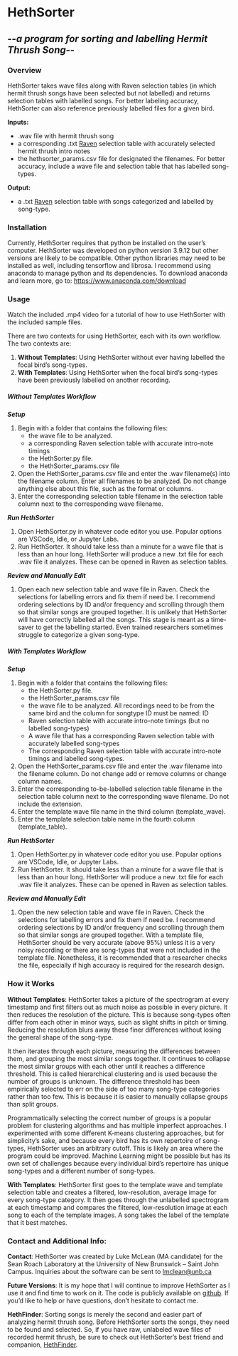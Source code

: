# HethSorter
## --_a program for sorting and labelling Hermit Thrush Song_--

### Overview

HethSorter takes wave files along with Raven selection tables (in which hermit thrush songs have been selected but not labelled) and returns selection tables with labelled songs. For better labeling accuracy, HethSorter can also reference previously labelled files for a given bird.
	
**Inputs:**
 - .wav file with hermit thrush song
 - a corresponding .txt [Raven] selection table with accurately selected hermit thrush intro notes
 - the hethsorter_params.csv file for designated the filenames. For better accuracy, include a wave file and selection table that has labelled song-types.

**Output:**
 - a .txt [Raven] selection table with songs categorized and labelled by song-type.

### Installation

Currently, HethSorter requires that python be installed on the user’s computer. HethSorter was developed on python version 3.9.12 but other versions are likely to be compatible. Other python libraries may need to be installed as well, including tensorflow and librosa. I recommend using anaconda to manage python and its dependencies. To download anaconda and learn more, go to: https://www.anaconda.com/download

### Usage

Watch the included .mp4 video for a tutorial of how to use HethSorter with the included sample files.

There are two contexts for using HethSorter, each with its own workflow. The two contexts are:
1)	**Without Templates**: Using HethSorter without ever having labelled the focal bird’s song-types.
2)	**With Templates**: Using HethSorter when the focal bird’s song-types have been previously labelled on another recording.

##### Without Templates Workflow
**_Setup_**
1.	Begin with a folder that contains the following files:
    * the wave file to be analyzed.
    * a corresponding Raven selection table with accurate intro-note timings
    * the HethSorter.py file.
    * the HethSorter_params.csv file
2.	Open the HethSorter_params.csv file and enter the .wav filename(s) into the filename column. Enter all filenames to be analyzed. Do not change anything else about this file, such as the format or columns.
3.	Enter the corresponding selection table filename in the selection table column next to the corresponding wave filename.

**_Run HethSorter_**
1. Open HethSorter.py in whatever code editor you use. Popular options are VSCode, Idle, or Jupyter Labs.
2. Run HethSorter. It should take less than a minute for a wave file that is less than an hour long. HethSorter will produce a new .txt file for each .wav file it analyzes. These can be opened in Raven as selection tables.

**_Review and Manually Edit_**
1. Open each new selection table and wave file in Raven. Check the selections for labelling errors and fix them if need be. I recommend ordering selections by ID and/or frequency and scrolling through them so that similar songs are grouped together. It is unlikely that HethSorter will have correctly labelled all the songs. This stage is meant as a time-saver to get the labelling started. Even trained researchers sometimes struggle to categorize a given song-type.

##### With Templates Workflow
**_Setup_**
1.	Begin with a folder that contains the following files:
    * the HethSorter.py file.
    * the HethSorter_params.csv file
    * the wave file to be analyzed. All recordings need to be from the same bird and the column for songtype ID must be named: ID
    * Raven selection table with accurate intro-note timings (but no labelled song-types)
    * A wave file that has a corresponding Raven selection table with accurately labelled song-types
    * The corresponding Raven selection table with accurate intro-note timings and labelled song-types.
2.	Open the HethSorter_params.csv file and enter the .wav filename into the filename column. Do not change add or remove columns or change column names.
3.	Enter the corresponding to-be-labelled selection table filename in the selection table column next to the corresponding wave filename. Do not include the extension.
4.	Enter the template wave file name in the third column (template_wave).
5.	Enter the template selection table name in the fourth column (template_table). 

**_Run HethSorter_**
1.	Open HethSorter.py in whatever code editor you use. Popular options are VSCode, Idle, or Jupyter Labs.
2.	Run HethSorter. It should take less than a minute for a wave file that is less than an hour long. HethSorter will produce a new .txt file for each .wav file it analyzes. These can be opened in Raven as selection tables.

**_Review and Manually Edit_**
1.	Open the new selection table and wave file in Raven. Check the selections for labelling errors and fix them if need be. I recommend ordering selections by ID and/or frequency and scrolling through them so that similar songs are grouped together. With a template file, HethSorter should be very accurate (above 95%) unless it is a very noisy recording or there are song-types that were not included in the template file. Nonetheless, it is recommended that a researcher checks the file, especially if high accuracy is required for the research design.

### How it Works
**Without Templates**: HethSorter takes a picture of the spectrogram at every timestamp and first filters out as much noise as possible in every picture. It then reduces the resolution of the picture. This is because song-types often differ from each other in minor ways, such as slight shifts in pitch or timing. Reducing the resolution blurs away these finer differences without losing the general shape of the song-type.

It then iterates through each picture, measuring the differences between them, and grouping the most similar songs together. It continues to collapse the most similar groups with each other until it reaches a difference threshold. This is called hierarchical clustering and is used because the number of groups is unknown. The difference threshold has been empirically selected to err on the side of too many song-type categories rather than too few. This is because it is easier to manually collapse groups than split groups.

Programmatically selecting the correct number of groups is a popular problem for clustering algorithms and has multiple imperfect approaches. I experimented with some different K-means clustering approaches, but for simplicity’s sake, and because every bird has its own repertoire of song-types, HethSorter uses an arbitrary cutoff. This is likely an area where the program could be improved. Machine Learning might be possible but has its own set of challenges because every individual bird’s repertoire has unique song-types and a different number of song-types.

**With Templates**: HethSorter first goes to the template wave and template selection table and creates a filtered, low-resolution, average image for every song-type category. It then goes through the unlabelled spectrogram at each timestamp and compares the filtered, low-resolution image at each song to each of the template images. A song takes the label of the template that it best matches.

### Contact and Additional Info:

**Contact**: HethSorter was created by Luke McLean (MA candidate) for the Sean Roach Laboratory at the University of New Brunswick – Saint John Campus. Inquiries about the software can be sent to lmclean@unb.ca 

**Future Versions**: It is my hope that I will continue to improve HethSorter as I use it and find time to work on it. The code is publicly available on [github]. If you’d like to help or have questions, don’t hesitate to contact me.

**HethFinder**:  Sorting songs is merely the second and easier part of analyzing hermit thrush song. Before HethSorter sorts the songs, they need to be found and selected. So, if you have raw, unlabeled wave files of recorded hermit thrush, be sure to check out HethSorter’s best friend and companion, [HethFinder].

[Raven]: https://www.ravensoundsoftware.com/software/raven-pro/
[github]: https://github.com/Struckhour/hethsorter
[HethFinder]: https://github.com/Struckhour/hethfinder
